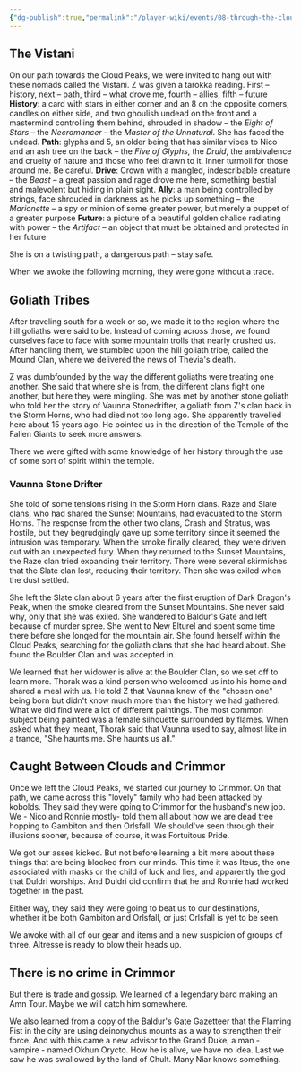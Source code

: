 ```yaml
---
{"dg-publish":true,"permalink":"/player-wiki/events/08-through-the-cloud-peaks/","noteIcon":""}
---
```


## The Vistani
On our path towards the Cloud Peaks, we were invited to hang out with these nomads called the Vistani. Z was given a tarokka reading.
First – history, next – path, third – what drove me, fourth – allies, fifth – future
	**History**: a card with stars in either corner and an 8 on the opposite corners, candles on either side, and two ghoulish undead on the front and a mastermind controlling them behind, shrouded in shadow – the _Eight of Stars_ – the _Necromancer_ – the _Master of the Unnatural_. She has faced the undead.
	**Path**: glyphs and 5, an older being that has similar vibes to Nico and an ash tree on the back – the _Five of Glyphs_, the _Druid_, the ambivalence and cruelty of nature and those who feel drawn to it. Inner turmoil for those around me. Be careful.
	**Drive**: Crown with a mangled, indescribable creature – the _Beast_ – a great passion and rage drove me here, something bestial and malevolent but hiding in plain sight.
	**Ally**: a man being controlled by strings, face shrouded in darkness as he picks up something – the _Marionette_ – a spy or minion of some greater power, but merely a puppet of a greater purpose
	**Future**: a picture of a beautiful golden chalice radiating with power – the _Artifact_ – an object that must be obtained and protected in her future

She is on a twisting path, a dangerous path – stay safe.

When we awoke the following morning, they were gone without a trace.

## Goliath Tribes

After traveling south for a week or so, we made it to the region where the hill goliaths were said to be. Instead of coming across those, we found ourselves face to face with some mountain trolls that nearly crushed us. After handling them, we stumbled upon the hill goliath tribe, called the Mound Clan, where we delivered the news of Thevia's death.

Z was dumbfounded by the way the different goliaths were treating one another. She said that where she is from, the different clans fight one another, but here they were mingling. She was met by another stone goliath who told her the story of Vaunna Stonedrifter, a goliath from Z's clan back in the Storm Horns, who had died not too long ago. She apparently travelled here about 15 years ago. He pointed us in the direction of the Temple of the Fallen Giants to seek more answers.

There we were gifted with some knowledge of her history through the use of some sort of spirit within the temple.

### Vaunna Stone Drifter
She told of some tensions rising in the Storm Horn clans. Raze and Slate clans, who had shared the Sunset Mountains, had evacuated to the Storm Horns. The response from the other two clans, Crash and Stratus, was hostile, but they begrudgingly gave up some territory since it seemed the intrusion was temporary. When the smoke finally cleared, they were driven out with an unexpected fury. When they returned to the Sunset Mountains, the Raze clan tried expanding their territory. There were several skirmishes that the Slate clan lost, reducing their territory. Then she was exiled when the dust settled.

She left the Slate clan about 6 years after the first eruption of Dark Dragon's Peak, when the smoke cleared from the Sunset Mountains. She never said why, only that she was exiled. She wandered to Baldur's Gate and left because of murder spree. She went to New Elturel and spent some time there before she longed for the mountain air. She found herself within the Cloud Peaks, searching for the goliath clans that she had heard about. She found the Boulder Clan and was accepted in.

We learned that her widower is alive at the Boulder Clan, so we set off to learn more. Thorak was a kind person who welcomed us into his home and shared a meal with us. He told Z that Vaunna knew of the "chosen one" being born but didn't know much more than the history we had gathered. What we did find were a lot of different paintings. The most common subject being painted was a female silhouette surrounded by flames. When asked what they meant, Thorak said that Vaunna used to say, almost like in a trance, "She haunts me. She haunts us all."

## Caught Between Clouds and Crimmor

Once we left the Cloud Peaks, we started our journey to Crimmor. On that path, we came across this "lovely" family who had been attacked by kobolds. They said they were going to Crimmor for the husband's new job. We - Nico and Ronnie mostly- told them all about how we are dead tree hopping to Gambiton and then Orlsfall. We should've seen through their illusions sooner, because of course, it was Fortuitous Pride. 

We got our asses kicked. But not before learning a bit more about these things that are being blocked from our minds. This time it was Iteus, the one associated with masks or the child of luck and lies, and apparently the god that Duldri worships. And Duldri did confirm that he and Ronnie had worked together in the past.

Either way, they said they were going to beat us to our destinations, whether it be both Gambiton and Orlsfall, or just Orlsfall is yet to be seen.

We awoke with all of our gear and items and a new suspicion of groups of three. Altresse is ready to blow their heads up.

## There is no crime in Crimmor

But there is trade and gossip. We learned of a legendary bard making an Amn Tour. Maybe we will catch him somewhere. 

We also learned from a copy of the Baldur's Gate Gazetteer that the Flaming Fist in the city are using deinonychus mounts as a way to strengthen their force. And with this came a new advisor to the Grand Duke, a man - vampire - named Okhun Orycto. How he is alive, we have no idea. Last we saw he was swallowed by the land of Chult. Many Niar knows something. 
